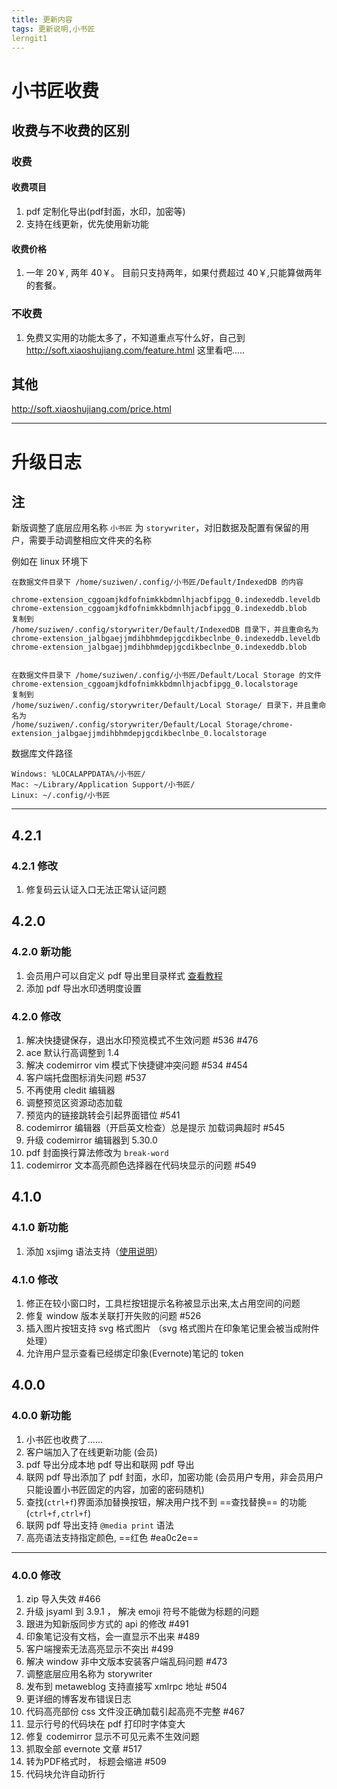 ```yaml
---
title: 更新内容
tags: 更新说明,小书匠
lerngit1
---
```



# 小书匠收费

## 收费与不收费的区别

### 收费

#### 收费项目
1. pdf 定制化导出(pdf封面，水印，加密等)
2. 支持在线更新，优先使用新功能

#### 收费价格

1. 一年 20￥, 两年 40￥。 目前只支持两年，如果付费超过 40￥,只能算做两年的套餐。
 
### 不收费

1. 免费又实用的功能太多了，不知道重点写什么好，自己到 http://soft.xiaoshujiang.com/feature.html 这里看吧.....

## 其他

http://soft.xiaoshujiang.com/price.html

___

# 升级日志

## 注

新版调整了底层应用名称 `小书匠` 为 `storywriter`，对旧数据及配置有保留的用户，需要手动调整相应文件夹的名称

例如在 linux 环境下

```
在数据文件目录下 /home/suziwen/.config/小书匠/Default/IndexedDB 的内容

chrome-extension_cggoamjkdfofnimkkbdmnlhjacbfipgg_0.indexeddb.leveldb
chrome-extension_cggoamjkdfofnimkkbdmnlhjacbfipgg_0.indexeddb.blob
复制到
/home/suziwen/.config/storywriter/Default/IndexedDB 目录下，并且重命名为
chrome-extension_jalbgaejjmdihbhmdepjgcdikbeclnbe_0.indexeddb.leveldb
chrome-extension_jalbgaejjmdihbhmdepjgcdikbeclnbe_0.indexeddb.blob


在数据文件目录下 /home/suziwen/.config/小书匠/Default/Local Storage 的文件
chrome-extension_cggoamjkdfofnimkkbdmnlhjacbfipgg_0.localstorage
复制到
/home/suziwen/.config/storywriter/Default/Local Storage/ 目录下，并且重命名为 
/home/suziwen/.config/storywriter/Default/Local Storage/chrome-extension_jalbgaejjmdihbhmdepjgcdikbeclnbe_0.localstorage

```

数据库文件路径

```
Windows: %LOCALAPPDATA%/小书匠/
Mac: ~/Library/Application Support/小书匠/
Linux: ~/.config/小书匠
```

___


## 4.2.1

### 4.2.1 修改

1. 修复码云认证入口无法正常认证问题


## 4.2.0

### 4.2.0 新功能

1. 会员用户可以自定义 pdf 导出里目录样式 [查看教程](https://github.com/suziwen/blogxiaoshujiang/blob/master/2017-9-24%20%E5%B0%8F%E4%B9%A6%E5%8C%A0%20pdf%20%E5%AF%BC%E5%87%BA%E8%87%AA%E5%AE%9A%E4%B9%89%20css%20%E6%95%99%E7%A8%8B.md)
2. 添加 pdf 导出水印透明度设置

### 4.2.0 修改

1. 解决快捷键保存，退出水印预览模式不生效问题 #536 #476
2. ace 默认行高调整到 1.4
3. 解决 codemirror vim 模式下快捷键冲突问题 #534 #454
4. 客户端托盘图标消失问题 #537
5. 不再使用 cledit 编辑器
6. 调整预览区资源动态加载
7. 预览内的链接跳转会引起界面错位 #541
8. codemirror 编辑器（开启英文检查）总是提示 加载词典超时 #545
9. 升级 codemirror 编辑器到 5.30.0
10. pdf 封面换行算法修改为 `break-word`
11. codemirror 文本高亮颜色选择器在代码块显示的问题 #549

## 4.1.0

### 4.1.0 新功能

1. 添加 xsjimg 语法支持（[使用说明](https://github.com/suziwen/blogxiaoshujiang/blob/master/2017-9-15%20%E5%B0%8F%E4%B9%A6%E5%8C%A0%20xsjimg%20%E8%AF%AD%E6%B3%95%E4%BD%BF%E7%94%A8%E8%AF%B4%E6%98%8E.md)）

### 4.1.0 修改

1. 修正在较小窗口时，工具栏按钮提示名称被显示出来,太占用空间的问题
2. 修复 window 版本关联打开失败的问题 #526
3. 插入图片按钮支持 svg 格式图片 （svg 格式图片在印象笔记里会被当成附件处理）
4. 允许用户显示查看已经绑定印象(Evernote)笔记的 token

## 4.0.0

### 4.0.0 新功能

1. 小书匠也收费了......
2. 客户端加入了在线更新功能 (会员)
3. pdf 导出分成本地 pdf 导出和联网 pdf 导出
4. 联网 pdf 导出添加了 pdf 封面，水印，加密功能 (会员用户专用，非会员用户只能设置小书匠固定的内容，加密的密码随机)
5. 查找(`ctrl+f`)界面添加替换按钮，解决用户找不到 ==查找替换== 的功能(`ctrl+f,ctrl+f`)
6. 联网 pdf 导出支持 `@media print` 语法
7. 高亮语法支持指定颜色, ==红色 #ea0c2e==

___

### 4.0.0 修改

1. zip 导入失效 #466
2. 升级 jsyaml 到 3.9.1 ， 解决 emoji 符号不能做为标题的问题
3. 跟进为知新版同步方式的 api 的修改 #491
4. 印象笔记没有文档，会一直显示不出来 #489
5. 客户端搜索无法高亮显示不突出 #499
6. 解决 window 非中文版本安装客户端乱码问题 #473
7. 调整底层应用名称为 storywriter
8. 发布到 metaweblog 支持直接写 xmlrpc 地址 #504
9. 更详细的博客发布错误日志
10. 代码高亮部份 css 文件没正确加载引起高亮不完整 #467
11. 显示行号的代码块在 pdf 打印时字体变大
12. 修复 codemirror 显示不可见元素不生效问题
13. 抓取全部 evernote 文章 #517
14. 转为PDF格式时， 标题会缩进 #509
15. 代码块允许自动折行
